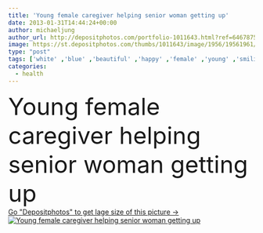 ```yaml
---
title: 'Young female caregiver helping senior woman getting up'
date: 2013-01-31T14:44:24+00:00
author: michaeljung
author_url: http://depositphotos.com/portfolio-1011643.html?ref=64678756
image: https://st.depositphotos.com/thumbs/1011643/image/1956/19561961/api_thumb_450.jpg?forcejpeg=true
type: "post"
tags: ['white' ,'blue' ,'beautiful' ,'happy' ,'female' ,'young' ,'smiling' ,'women' ,'cheerful' ,'ethnicity' ,'portrait' ,'caucasian' ,'health' ,'medicine' ,'healthcare' ,'care' ,'old' ,'bed' ,'pajamas' ,'modern' ,'pretty' ,'indoor' ,'hospital' ,'nurse' ,'home' ,'woman' ,'age' ,'fingers' ,'patient' ,'occupation' ,'work' ,'job' ,'aged' ,'joyful' ,'helping' ,'help' ,'aging' ,'lady' ,'friendly' ,'attractive' ,'worker' ,'bedroom' ,'senior' ,'seniors' ,'elderly' ,'ages' ,'assistance' ,'homes' ,'mixed' ]
categories: 
  - health
---
```

<div aling="center">
            <font size="60"> Young female caregiver helping senior woman getting up</font>   
</div>
<div>
    <a href='https://depositphotos.com/19561961/stock-photo-young-female-caregiver-helping-senior.html?ref=64678756' target=_blank > Go "Depositphotos" to get lage size of this picture ->
        <img href='https://depositphotos.com/19561961/stock-photo-young-female-caregiver-helping-senior.html?ref=64678756' src='https://st.depositphotos.com/1011643/1956/i/950/depositphotos_19561961-stock-photo-young-female-caregiver-helping-senior.jpg?forcejpeg=true' alt='Young female caregiver helping senior woman getting up' >
    </a>
</div>
